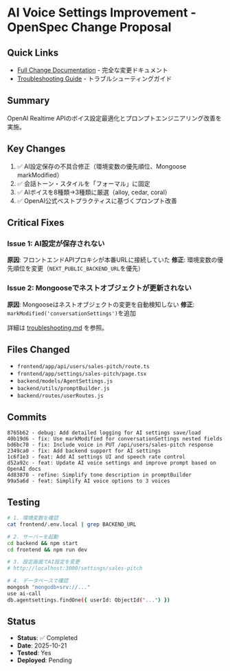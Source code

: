 # AI Voice Settings Improvement - OpenSpec Change Proposal

## Quick Links
- [Full Change Documentation](./change.md) - 完全な変更ドキュメント
- [Troubleshooting Guide](./troubleshooting.md) - トラブルシューティングガイド

## Summary
OpenAI Realtime APIのボイス設定最適化とプロンプトエンジニアリング改善を実施。

## Key Changes
1. ✅ AI設定保存の不具合修正（環境変数の優先順位、Mongoose markModified）
2. ✅ 会話トーン・スタイルを「フォーマル」に固定
3. ✅ AIボイスを8種類→3種類に厳選（alloy, cedar, coral）
4. ✅ OpenAI公式ベストプラクティスに基づくプロンプト改善

## Critical Fixes
### Issue 1: AI設定が保存されない
**原因**: フロントエンドAPIプロキシが本番URLに接続していた
**修正**: 環境変数の優先順位を変更（`NEXT_PUBLIC_BACKEND_URL`を優先）

### Issue 2: Mongooseでネストオブジェクトが更新されない
**原因**: Mongooseはネストオブジェクトの変更を自動検知しない
**修正**: `markModified('conversationSettings')`を追加

詳細は [troubleshooting.md](./troubleshooting.md) を参照。

## Files Changed
- `frontend/app/api/users/sales-pitch/route.ts`
- `frontend/app/settings/sales-pitch/page.tsx`
- `backend/models/AgentSettings.js`
- `backend/utils/promptBuilder.js`
- `backend/routes/userRoutes.js`

## Commits
```
8765b62 - debug: Add detailed logging for AI settings save/load
40b19d6 - fix: Use markModified for conversationSettings nested fields
bd6bc70 - fix: Include voice in PUT /api/users/sales-pitch response
2349ca0 - fix: Add backend support for AI settings
1c6f1e3 - feat: Add AI settings UI and speech rate control
d52a92c - feat: Update AI voice settings and improve prompt based on OpenAI docs
4d83870 - refine: Simplify tone description in promptBuilder
99a5a6d - feat: Simplify AI voice options to 3 voices
```

## Testing
```bash
# 1. 環境変数を確認
cat frontend/.env.local | grep BACKEND_URL

# 2. サーバーを起動
cd backend && npm start
cd frontend && npm run dev

# 3. 設定画面でAI設定を変更
# http://localhost:3000/settings/sales-pitch

# 4. データベースで確認
mongosh "mongodb+srv://..."
use ai-call
db.agentsettings.findOne({ userId: ObjectId("...") })
```

## Status
- **Status**: ✅ Completed
- **Date**: 2025-10-21
- **Tested**: Yes
- **Deployed**: Pending
